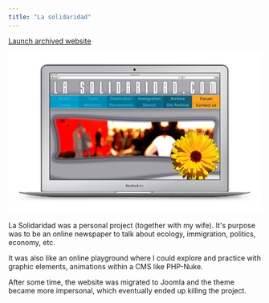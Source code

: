 ```yaml
---
title: "La solidaridad"
---
```


<p class="work-links">
<a class="btn icon icon-external" href="http://lasolidaridad.herokuapp.com" target="_blank">Launch archived website</a>
</p>

![](./images/1.jpg)

La Solidaridad was a personal project (together with my wife). It's purpose was to be an online newspaper to talk about ecology, immigration, politics, economy, etc.

It was also like an online playground where I could explore and practice with graphic elements, animations within a CMS like PHP-Nuke.

After some time, the website was migrated to Joomla and the theme became more impersonal, which eventually ended up killing the project.

